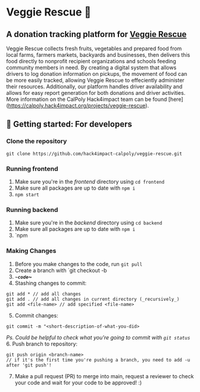 # Veggie Rescue 🥕
## A donation tracking platform for [Veggie Rescue](https://www.veggierescue.org/)
Veggie Rescue collects fresh fruits, vegetables and prepared food from local farms, farmers markets, backyards and businesses, then delivers this food directly to nonprofit recipient organizations and schools feeding community members in need. By creating a digital system that allows drivers to log donation information on pickups, the movement of food can be more easily tracked, allowing Veggie Rescue to effeciently administer their resources. Additionally, our platform handles driver availability and allows for easy report generation for both donations and driver activities. More information on the CalPoly Hack4impact team can be found [here] (https://calpoly.hack4impact.org/projects/veggie-rescue).

## 🍅 Getting started: For developers 
### Clone the repository
```
git clone https://github.com/hack4impact-calpoly/veggie-rescue.git
```

### Running frontend 
1. Make sure you're in the _frontend_ directory using `cd frontend`
2. Make sure all packages are up to date with `npm i`
3. `npm start`

### Running backend
1. Make sure you're in the _backend_ directory using `cd backend`
2. Make sure all packages are up to date with `npm i`
3. `npm 

### Making Changes
1. Before you make changes to the code, run `git pull`
2. Create a branch with `git checkout -b <branch-name>
3. ***``~code``~***
4. Stashing changes to commit: 
``` 
git add * // add all changes
git add . // add all changes in current directory (_recursively_)
git add <file-name> // add specified <file-name>
```
5. Commit changes:
```
git commit -m "<short-description-of-what-you-did>
```
_Ps. Could be helpful to check what you're going to commit with `git status`_
6. Push branch to repository:
```
git push origin <branch-name>
// if it's the first time you're pushing a branch, you need to add -u after 'git push'!
```
7. Make a pull request (PR) to merge into main, request a reviewer to check your code and wait for your code to be approved! :)
